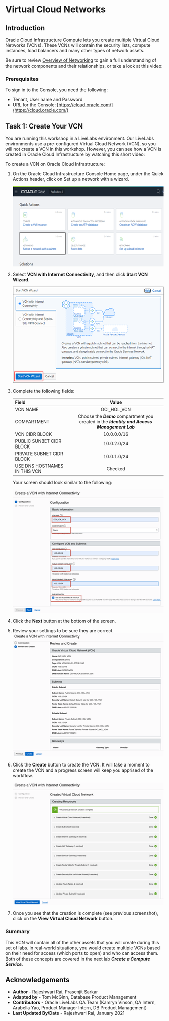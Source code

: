 # Virtual Cloud Networks

## Introduction

Oracle Cloud Infrastructure Compute lets you create multiple Virtual Cloud Networks (VCNs). These VCNs will contain the security lists, compute instances, load balancers and many other types of network assets.

Be sure to review [Overview of Networking](https://docs.cloud.oracle.com/iaas/Content/Network/Concepts/overview.htm) to gain a full understanding of the network components and their relationships, or take a look at this video:

[](youtube:mIYSgeX5FkM)

### Prerequisites

To sign in to the Console, you need the following:

- Tenant, User name and Password
- URL for the Console: [https://cloud.oracle.com/](https://cloud.oracle.com/)

## Task 1: Create Your VCN

<if type="livelabs">
You are running this workshop in a LiveLabs environment. Our LiveLabs environments use a pre-configured Virtual Cloud Network (VCN), so you will not create a VCN in this workshop. However, you can see how a VCN is created  in Oracle Cloud Infrastructure by watching this short video:

 [](youtube:lxQYHuvipx8)
 </if>

<if type="freetier">
To create a VCN on Oracle Cloud Infrastructure:

1. On the Oracle Cloud Infrastructure Console Home page, under the Quick Actions header, click on Set up a network with a wizard.

    ![Setup a Network with a Wizard](images/setupVCN1.png " ")

2. Select **VCN with Internet Connectivity**, and then click **Start VCN Wizard**.

    ![Start VCN Wizard](images/setupVCN2new.png " ")

3. Complete the following fields:

    |                  **Field**              |    **Value**  |
    |----------------------------------------|:------------:|
    |VCN NAME |OCI\_HOL\_VCN|
    |COMPARTMENT |  Choose the ***Demo*** compartment you created in the ***Identity and Access Management Lab***
    |VCN CIDR BLOCK|10.0.0.0/16|
    |PUBLIC SUNBET CIDR BLOCK|10.0.2.0/24|
    |PRIVATE SUBNET CIDR BLOCK|10.0.1.0/24
    |USE DNS HOSTNAMES IN THIS VCN| Checked|

    Your screen should look similar to the following:

    ![Create a VCN Configuration|Foobar](images/setupVCN3.png " ")

4. Click the **Next** button at the bottom of the screen.

5. Review your settings to be sure they are correct.
    ![Review CV Configuration](images/setupVCN4.png " ")

6. Click the **Create** button to create the VCN. It will take a moment to create the VCN and a progress screen will keep you apprised of the workflow.

    ![Workflow](images/workflow.png " ")

7. Once you see that the creation is complete (see previous screenshot), click on the **View Virtual Cloud Network** button.
</if>

### Summary

This VCN will contain all of the other assets that you will create during this set of labs. In real-world situations, you would create multiple VCNs based on their need for access (which ports to open) and who can access them. Both of these concepts are covered in the next lab ***Create a Compute Service***.

## Acknowledgements

- **Author** - Rajeshwari Rai, Prasenjit Sarkar
- **Adapted by** -  Tom McGinn, Database Product Management
- **Contributors** - Oracle LiveLabs QA Team (Kamryn Vinson, QA Intern, Arabella Yao, Product Manager Intern, DB Product Management)
- **Last Updated By/Date** - Rajeshwari Rai, January 2021

